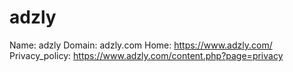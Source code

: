 
# adzly

Name: adzly
Domain: adzly.com
Home: https://www.adzly.com/
Privacy_policy: https://www.adzly.com/content.php?page=privacy
